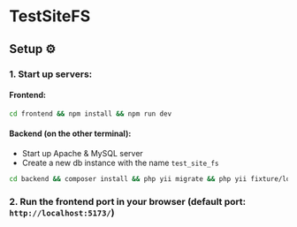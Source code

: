 # TestSiteFS

## Setup ⚙️

### 1. Start up servers:

#### Frontend:

```bash
cd frontend && npm install && npm run dev
```

#### Backend (on the other terminal):

-   Start up Apache & MySQL server
-   Create a new db instance with the name `test_site_fs`

```bash
cd backend && composer install && php yii migrate && php yii fixture/load User && php yii serve
```

### 2. Run the frontend port in your browser (default port: `http://localhost:5173/`)
